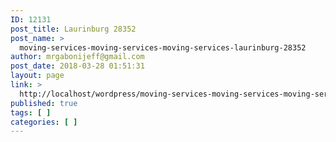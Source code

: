 ```yaml
---
ID: 12131
post_title: Laurinburg 28352
post_name: >
  moving-services-moving-services-moving-services-laurinburg-28352
author: mrgabonijeff@gmail.com
post_date: 2018-03-28 01:51:31
layout: page
link: >
  http://localhost/wordpress/moving-services-moving-services-moving-services-laurinburg-28352/
published: true
tags: [ ]
categories: [ ]
---
```

